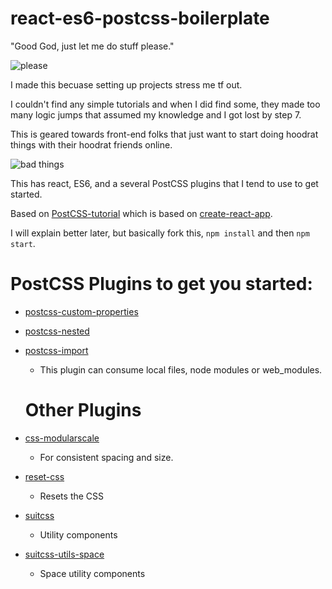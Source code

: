 # react-es6-postcss-boilerplate
"Good God, just let me do stuff please."  

![please](http://media0.giphy.com/media/l2R032V7qRAF8J6qA/giphy.gif)

I made this becuase setting up projects stress me tf out.

I couldn't find any simple tutorials and when I did find some, they made too many logic jumps that assumed my knowledge and I got lost by step 7.

This is geared towards front-end folks that just want to start doing hoodrat things with their hoodrat friends online.

![bad things](http://media2.giphy.com/media/hUm3VvUwQ9PrO/giphy.gif)

This has react, ES6, and a several PostCSS plugins that I tend to use to get started.

Based on [PostCSS-tutorial](https://github.com/DavidWells/PostCSS-tutorial) which is based on [create-react-app](https://github.com/facebookincubator/create-react-app).

I will explain better later, but basically fork this, `npm install` and then `npm start`.

# PostCSS Plugins to get you started:
- [postcss-custom-properties](https://github.com/postcss/postcss-custom-properties)
- [postcss-nested](https://github.com/postcss/postcss-nested)
- [postcss-import](https://github.com/postcss/postcss-import)
  - This plugin can consume local files, node modules or web_modules.
  
  # Other Plugins
- [css-modularscale](https://github.com/VinSpee/css-modularscale)
  - For consistent spacing and size.
- [reset-css](https://www.npmjs.com/package/reset-css)
  - Resets the CSS
- [suitcss](https://github.com/suitcss/suit)
  - Utility components
- [suitcss-utils-space](https://github.com/VinSpee/suitcss-utils-space)
  - Space utility components
  
